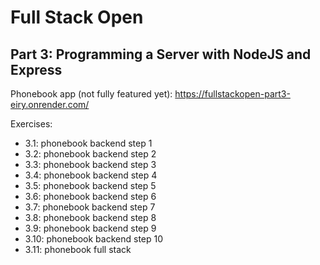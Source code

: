 # Full Stack Open

## Part 3: Programming a Server with NodeJS and Express

Phonebook app (not fully featured yet):
https://fullstackopen-part3-eiry.onrender.com/

Exercises:
-   3.1: phonebook backend step 1
-   3.2: phonebook backend step 2
-   3.3: phonebook backend step 3
-   3.4: phonebook backend step 4
-   3.5: phonebook backend step 5
-   3.6: phonebook backend step 6
-   3.7: phonebook backend step 7
-   3.8: phonebook backend step 8
-   3.9: phonebook backend step 9
-   3.10: phonebook backend step 10
-   3.11: phonebook full stack